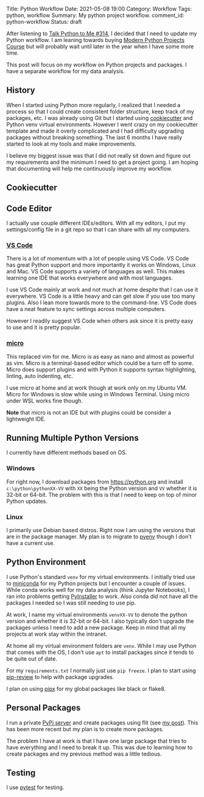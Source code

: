 Title: Python Workflow 
Date: 2021-05-08 19:00
Category: Workflow
Tags: python, workflow
Summary: My python project workflow.
comment_id: python-workflow
Status: draft

After listening to
[Talk Python to Me #314](https://talkpython.fm/episodes/show/314/ask-us-about-modern-python-projects-and-tools),
I decided that I need to update my Python workflow.
I am leaning towards buying
[Modern Python Projects Course](https://training.talkpython.fm/courses/modern-python-projects)
but will probably wait until later in the year when I have some more time.

This post will focus on my workflow on Python projects and packages.
I have a separate workflow for my data analysis.

## History

When I started using Python more regularly, I realized that I needed a process
so that I could create consistent folder structure, keep track of my packages,
etc.
I was already using Git but I started using
[cookiecutter](https://cookiecutter.readthedocs.io) and Python venv virtual
environments.
However I went crazy on my cookiecutter template and made it overly complicated
and I had difficulty upgrading packages without breaking something.
The last 6 months I have really started to look at my tools and make
improvements.

I believe my biggest issue was that I did not really sit down and figure out my
requirements and the minimum I need to get a project going.
I am hoping that documenting will help me continuously improve my workflow.

## Cookiecutter


## Code Editor

I actually use couple different IDEs/editors.
With all my editors, I put my settings/config file in a git repo so that I can
share with all my computers.

### [VS Code](https://code.visualstudio.com/)

There is a lot of momentum with a lot of people using VS Code.
VS Code has great Python support and more importantly it works on Windows,
Linux and Mac.
VS Code supports a variety of languages as well.
This makes learning one IDE that works everywhere and with most languages.

I use VS Code mainly at work and not much at home despite that I can use it
everywhere.
VS Code is a little heavy and can get slow if you use too many plugins.
Also I lean more towards more to the command-line.
VS Code does have a neat feature to sync settings across multiple computers.

However I readily suggest VS Code when others ask since it is pretty easy to use
and it is pretty popular.

### [micro](https://micro-editor.github.io)

This replaced vim for me.
Micro is as easy as nano and almost as powerful as vim.
Micro is a terminal-based editor which could be a turn off to some.
Micro does support plugins and with Python it supports syntax highlighting,
linting, auto indenting, etc.

I use micro at home and at work though at work only on my Ubuntu VM.
Micro for Windows is slow while using in Windows Terminal.
Using micro under WSL works fine though.

**Note** that micro is not an IDE but with plugins could be consider a
lightweight IDE.

## Running Multiple Python Versions

I currently have different methods based on OS.

### Windows

For right now, I download packages from https://python.org and install 
`c:\python\pythonXX-VV` with `XX` being the Python version and `VV` whether it is
32-bit or 64-bit.
The problem with this is that I need to keep on top of minor Python updates.

### Linux

I primarily use Debian based distros.
Right now I am using the versions that are in the package manager.
My plan is to migrate to [pyenv](https://github.com/pyenv/pyenv) though I don't
have a current use.

## Python Environment

I use Python's standard `venv` for my virtual environments.
I initially tried use to [miniconda](https://docs.conda.io/en/latest/miniconda.html)
for my Python projects but I encounter a couple of issues.
While conda works well for my data analysis (think Jupyter Notebooks), I ran
into problems getting 
[PyInstaller](https://docs.conda.io/en/latest/miniconda.html) to work.
Also conda did not have all the packages I needed so I was still needing to use
pip.

At work, I name my virtual environments `venvXX-VV` to denote the python version
and whether it is 32-bit or 64-bit.
I also typically don't upgrade the packages unless I need to add a new package.
Keep in mind that all my projects at work stay within the intranet.

At home all my virtual environment folders are `venv`.
While I may use Python that comes with the OS, I don't use `apt` to install
packages since it tends to be quite out of date.

For my `requirements.txt` I normally just use `pip freeze`.
I plan to start using [pip-review](https://github.com/jgonggrijp/pip-review) to
help with package upgrades.

I plan on using [pipx](https://pipxproject.github.io/pipx/) for my global
packages like black or flake8.

## Personal Packages

I run a private [PyPi server]({filename}/python/2021-05-08-local_pypi.md) and
create packages using flit
(see [my post]({filename}/python/2021-04-17-create_package.md)).
This has been more recent but my plan is to create more packages.

The problem I have at work is that I have one large package that tries to have
everything and I need to break it up.
This was due to learning how to create packages and my previous method was a
little tedious.

## Testing

I use [pytest](https://docs.pytest.org/) for testing.


